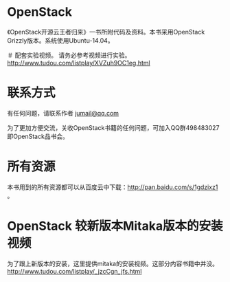 OpenStack
=========

《OpenStack开源云王者归来》一书所附代码及资料。本书采用OpenStack Grizzly版本。系统使用Ubuntu-14.04。

＃ 配套实验视频。
请务必参考视频进行实验。
http://www.tudou.com/listplay/XVZuh9OC1eg.html

# 联系方式
有任何问题，请联系作者 jumail@qq.com

为了更加方便交流，关收OpenStack书籍的任何问题，可加入QQ群498483027即OpenStack品书会。

# 所有资源

本书用到的所有资源都可以从百度云中下载：http://pan.baidu.com/s/1gdzixz1 。

# OpenStack 较新版本Mitaka版本的安装视频
为了跟上新版本的安装，这里提供mitaka的安装视频。这部分内容书籍中并没。
http://www.tudou.com/listplay/_jzcCgn_jfs.html
